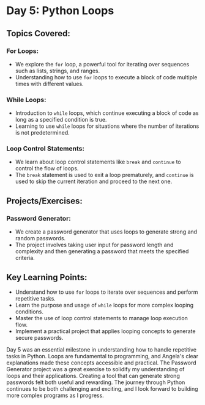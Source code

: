 # Day 5: Python Loops

## Topics Covered:

### For Loops:
- We explore the `for` loop, a powerful tool for iterating over sequences such as lists, strings, and ranges.
- Understanding how to use `for` loops to execute a block of code multiple times with different values.

### While Loops:
- Introduction to `while` loops, which continue executing a block of code as long as a specified condition is true.
- Learning to use `while` loops for situations where the number of iterations is not predetermined.

### Loop Control Statements:
- We learn about loop control statements like `break` and `continue` to control the flow of loops.
- The `break` statement is used to exit a loop prematurely, and `continue` is used to skip the current iteration and proceed to the next one.

## Projects/Exercises:

### Password Generator:
- We create a password generator that uses loops to generate strong and random passwords.
- The project involves taking user input for password length and complexity and then generating a password that meets the specified criteria.

## Key Learning Points:
- Understand how to use `for` loops to iterate over sequences and perform repetitive tasks.
- Learn the purpose and usage of `while` loops for more complex looping conditions.
- Master the use of loop control statements to manage loop execution flow.
- Implement a practical project that applies looping concepts to generate secure passwords.

Day 5 was an essential milestone in understanding how to handle repetitive tasks in Python. Loops are fundamental to programming, and Angela's clear explanations made these concepts accessible and practical. The Password Generator project was a great exercise to solidify my understanding of loops and their applications. Creating a tool that can generate strong passwords felt both useful and rewarding. The journey through Python continues to be both challenging and exciting, and I look forward to building more complex programs as I progress.

